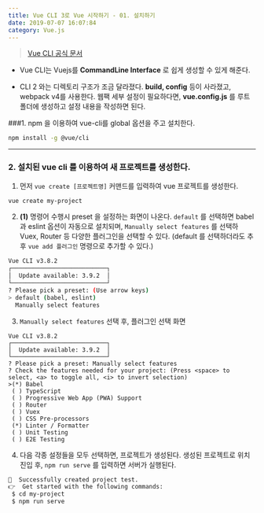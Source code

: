 ```yaml
---
title: Vue CLI 3로 Vue 시작하기 - 01. 설치하기
date: 2019-07-07 16:07:84
category: Vue.js
---
```


> [Vue CLI 공식 문서](https://cli.vuejs.org/)

- Vue CLI는 Vuejs를 **CommandLine Interface** 로 쉽게 생성할 수 있게 해준다.

- CLI 2 와는 디렉토리 구조가 조금 달라졌다. **build, config** 등이 사라졌고, webpack v4를 사용한다. 웹팩 세부 설정이 필요하다면, **vue.config.js** 를 루트 폴더에 생성하고 설정 내용을 작성하면 된다.

###1. npm 을 이용하여 vue-cli를 global 옵션을 주고 설치한다.

```sh
npm install -g @vue/cli
```

---

### 2. 설치된 vue cli 를 이용하여 새 프로젝트를 생성한다.

1. 먼저 `vue create [프로젝트명]` 커맨드를 입력하여 vue 프로젝트를 생성한다.

```sh
vue create my-project
```

2. **(1)** 명령어 수행시 preset 을 설정하는 화면이 나온다. `default` 를 선택하면 babel 과 eslint 옵션이 자동으로 설치되며, `Manually select features` 를 선택하 Vuex, Router 등 다양한 플러그인을 선택할 수 있다. (default 를 선택하더라도 추후 `vue add 플러그인` 명령으로 추가할 수 있다.)

```sh
Vue CLI v3.8.2
┌───────────────────────────┐
│  Update available: 3.9.2  │
└───────────────────────────┘
? Please pick a preset: (Use arrow keys)
> default (babel, eslint)
  Manually select features
```

3. `Manually select features` 선택 후, 플러그인 선택 화면

```
Vue CLI v3.8.2
┌───────────────────────────┐
│  Update available: 3.9.2  │
└───────────────────────────┘
? Please pick a preset: Manually select features
? Check the features needed for your project: (Press <space> to select, <a> to toggle all, <i> to invert selection)
>(*) Babel
 ( ) TypeScript
 ( ) Progressive Web App (PWA) Support
 ( ) Router
 ( ) Vuex
 ( ) CSS Pre-processors
 (*) Linter / Formatter
 ( ) Unit Testing
 ( ) E2E Testing
```

4. 다음 각종 설정들을 모두 선택하면, 프로젝트가 생성된다. 생성된 프로젝트로 위치 진입 후, `npm run serve` 를 입력하면 서버가 실행된다.

```sh
🎉  Successfully created project test.
👉  Get started with the following commands:
 $ cd my-project
 $ npm run serve
```
